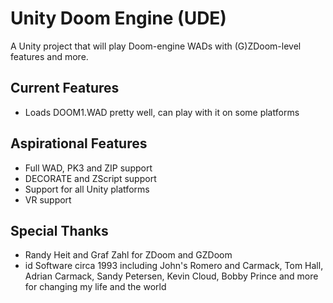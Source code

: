 # Unity Doom Engine (UDE)

A Unity project that will play Doom-engine WADs with (G)ZDoom-level features and more.

## Current Features

* Loads DOOM1.WAD pretty well, can play with it on some platforms

## Aspirational Features

* Full WAD, PK3 and ZIP support
* DECORATE and ZScript support
* Support for all Unity platforms
* VR support

## Special Thanks

* Randy Heit and Graf Zahl for ZDoom and GZDoom
* id Software circa 1993 including John's Romero and Carmack, Tom Hall, Adrian Carmack, Sandy Petersen, Kevin Cloud, Bobby Prince and more for changing my life and the world
